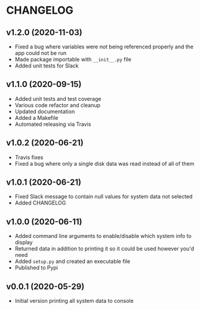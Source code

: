 # CHANGELOG

## v1.2.0 (2020-11-03)

* Fixed a bug where variables were not being referenced properly and the app could not be run
* Made package importable with `__init__.py` file
* Added unit tests for Slack

## v1.1.0 (2020-09-15)

* Added unit tests and test coverage
* Various code refactor and cleanup
* Updated documentation
* Added a Makefile
* Automated releasing via Travis

## v1.0.2 (2020-06-21)

* Travis fixes
* Fixed a bug where only a single disk data was read instead of all of them

## v1.0.1 (2020-06-21)

* Fixed Slack message to contain null values for system data not selected
* Added CHANGELOG

## v1.0.0 (2020-06-11)

* Added command line arguments to enable/disable which system info to display
* Returned data in addition to printing it so it could be used however you'd need
* Added `setup.py` and created an executable file
* Published to Pypi

## v0.0.1 (2020-05-29)

* Initial version printing all system data to console
